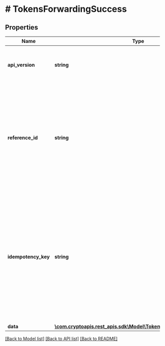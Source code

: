 # # TokensForwardingSuccess

## Properties

Name | Type | Description | Notes
------------ | ------------- | ------------- | -------------
**api_version** | **string** | Specifies the version of the API that incorporates this endpoint. |
**reference_id** | **string** | Represents a unique identifier that serves as reference to the specific request which prompts a callback, e.g. Blockchain Events Subscription, Blockchain Automation, etc. |
**idempotency_key** | **string** | Specifies a unique ID generated by the system and attached to each callback. It is used by the server to recognize consecutive requests with the same data with the purpose not to perform the same operation twice. |
**data** | [**\com.cryptoapis.rest_apis.sdk\Model\TokensForwardingSuccessData**](TokensForwardingSuccessData.md) |  |

[[Back to Model list]](../../README.md#models) [[Back to API list]](../../README.md#endpoints) [[Back to README]](../../README.md)
